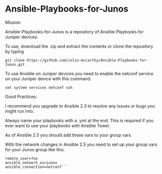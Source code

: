 # Ansible-Playbooks-for-Junos

Mission

Ansible-Playbooks-for-Junos is a repository of Ansible Playbooks for Juniper devices.

To use, download the .zip and extract the contents or clone the repository by typing

```git clone https://github.com/colin-mccarthy/Ansible-Playbooks-for-Junos.git```



To use Ansible on Juniper devices you need to enable the netconf service on your Juniper device with this command.

```set system services netconf ssh```


Good Practices:

I recommend you upgrade to Ansible 2.3 to resolve any issues or bugs you might run into.

Always name your playbooks with a .yml at the end. This is required if you ever want to use your playbooks with Ansible Tower.

As of Ansible 2.5 you should add these vars to your group vars

With the network changes in Ansible 2.5 you need to set up your group vars for your Junos group like this.

```ansible_ssh_pass=foo
remote_user=foo
ansible_network_os=junos
ansible_connection=netconf```
